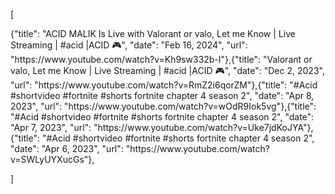 [
<!-- YOUTUBE:START -->{"title": "ACID MALIK Is Live with Valorant or valo, Let me Know | Live Streaming | #acid |ACID 🎮", "date": "Feb 16, 2024", "url": "https://www.youtube.com/watch?v=Kh9sw332b-I"},{"title": "Valorant or valo, Let me Know | Live Streaming | #acid |ACID 🎮", "date": "Dec 2, 2023", "url": "https://www.youtube.com/watch?v=RmZ2i6qorZM"},{"title": "#Acid #shortvideo #fortnite #shorts fortnite chapter 4 season 2", "date": "Apr 8, 2023", "url": "https://www.youtube.com/watch?v=wOdR9Iok5vg"},{"title": "#Acid #shortvideo #fortnite #shorts fortnite chapter 4 season 2", "date": "Apr 7, 2023", "url": "https://www.youtube.com/watch?v=Uke7jdKoJYA"},{"title": "#Acid #shortvideo #fortnite #shorts fortnite chapter 4 season 2", "date": "Apr 6, 2023", "url": "https://www.youtube.com/watch?v=SWLyUYXucGs"},<!-- YOUTUBE:END -->
]

